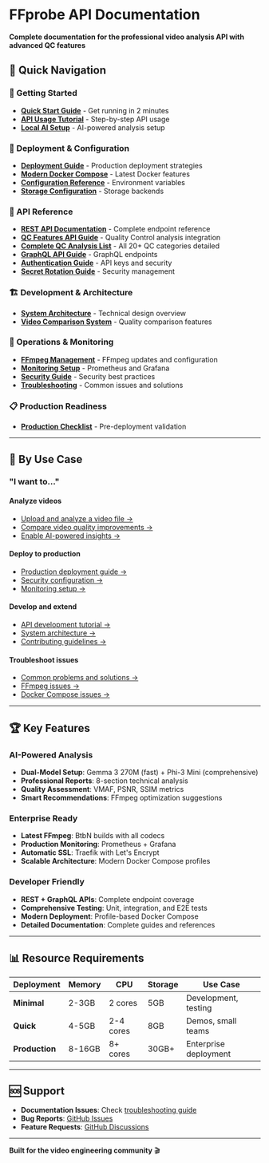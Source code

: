 # FFprobe API Documentation

**Complete documentation for the professional video analysis API with advanced QC features**

## 📖 Quick Navigation

### 🚀 Getting Started
- **[Quick Start Guide](../README.md#quick-start)** - Get running in 2 minutes
- **[API Usage Tutorial](tutorials/api_usage.md)** - Step-by-step API usage
- **[Local AI Setup](tutorials/local-llm-setup.md)** - AI-powered analysis setup

### 🔧 Deployment & Configuration
- **[Deployment Guide](deployment/README.md)** - Production deployment strategies
- **[Modern Docker Compose](deployment/modern-docker-compose.md)** - Latest Docker features
- **[Configuration Reference](deployment/configuration.md)** - Environment variables
- **[Storage Configuration](deployment/storage-configuration.md)** - Storage backends

### 📡 API Reference
- **[REST API Documentation](api/README.md)** - Complete endpoint reference
- **[QC Features API Guide](api/QC_FEATURES.md)** - Quality Control analysis integration
- **[Complete QC Analysis List](../QC_ANALYSIS_LIST.md)** - All 20+ QC categories detailed
- **[GraphQL API Guide](api/GRAPHQL_API_GUIDE.md)** - GraphQL endpoints  
- **[Authentication Guide](api/authentication.md)** - API keys and security
- **[Secret Rotation Guide](api/SECRET_ROTATION_GUIDE.md)** - Security management

### 🏗️ Development & Architecture
- **[System Architecture](development/architecture.md)** - Technical design overview
- **[Video Comparison System](COMPARISON_SYSTEM.md)** - Quality comparison features

### 🔧 Operations & Monitoring
- **[FFmpeg Management](operations/ffmpeg-management.md)** - FFmpeg updates and configuration
- **[Monitoring Setup](operations/monitoring.md)** - Prometheus and Grafana
- **[Security Guide](operations/security.md)** - Security best practices
- **[Troubleshooting](TROUBLESHOOTING.md)** - Common issues and solutions

### 📋 Production Readiness
- **[Production Checklist](deployment/PRODUCTION_READINESS_CHECKLIST.md)** - Pre-deployment validation

---

## 🎯 By Use Case

### "I want to..."

#### **Analyze videos**
- [Upload and analyze a video file →](api/README.md)
- [Compare video quality improvements →](COMPARISON_SYSTEM.md)
- [Enable AI-powered insights →](tutorials/local-llm-setup.md)

#### **Deploy to production**
- [Production deployment guide →](deployment/README.md)
- [Security configuration →](operations/security.md)
- [Monitoring setup →](operations/monitoring.md)

#### **Develop and extend**
- [API development tutorial →](tutorials/api_usage.md)
- [System architecture →](development/architecture.md)
- [Contributing guidelines →](../CONTRIBUTING.md)

#### **Troubleshoot issues**
- [Common problems and solutions →](TROUBLESHOOTING.md)
- [FFmpeg issues →](operations/ffmpeg-management.md)
- [Docker Compose issues →](deployment/modern-docker-compose.md)

---

## 🏆 Key Features

### **AI-Powered Analysis**
- **Dual-Model Setup**: Gemma 3 270M (fast) + Phi-3 Mini (comprehensive)
- **Professional Reports**: 8-section technical analysis
- **Quality Assessment**: VMAF, PSNR, SSIM metrics
- **Smart Recommendations**: FFmpeg optimization suggestions

### **Enterprise Ready**
- **Latest FFmpeg**: BtbN builds with all codecs
- **Production Monitoring**: Prometheus + Grafana
- **Automatic SSL**: Traefik with Let's Encrypt
- **Scalable Architecture**: Modern Docker Compose profiles

### **Developer Friendly**
- **REST + GraphQL APIs**: Complete endpoint coverage
- **Comprehensive Testing**: Unit, integration, and E2E tests
- **Modern Deployment**: Profile-based Docker Compose
- **Detailed Documentation**: Complete guides and references

---

## 📊 Resource Requirements

| Deployment | Memory | CPU | Storage | Use Case |
|------------|--------|-----|---------|----------|
| **Minimal** | 2-3GB | 2 cores | 5GB | Development, testing |
| **Quick** | 4-5GB | 2-4 cores | 8GB | Demos, small teams |
| **Production** | 8-16GB | 8+ cores | 30GB+ | Enterprise deployment |

---

## 🆘 Support

- **Documentation Issues**: Check [troubleshooting guide](TROUBLESHOOTING.md)
- **Bug Reports**: [GitHub Issues](https://github.com/rendiffdev/ffprobe-api/issues)
- **Feature Requests**: [GitHub Discussions](https://github.com/rendiffdev/ffprobe-api/discussions)

---

**Built for the video engineering community** 🎬